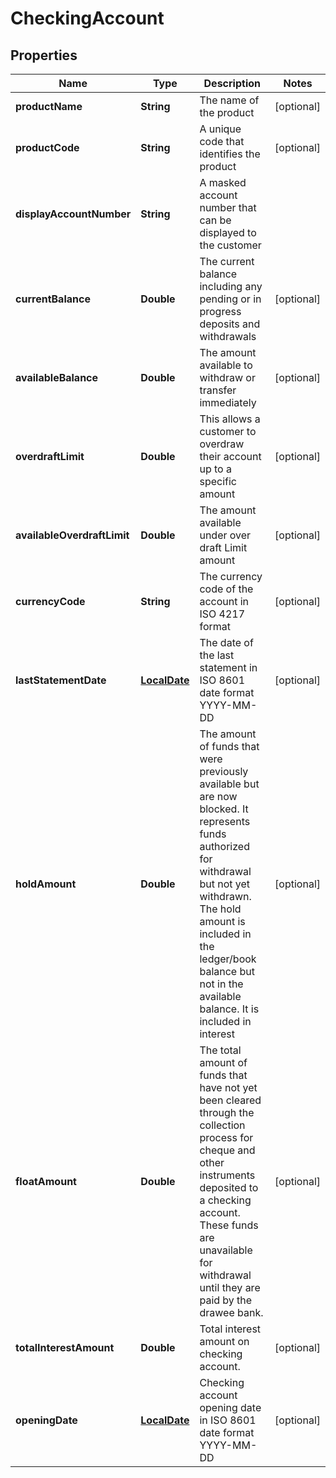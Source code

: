 # CheckingAccount

## Properties
Name | Type | Description | Notes
------------ | ------------- | ------------- | -------------
**productName** | **String** | The name of the product |  [optional]
**productCode** | **String** | A unique code that identifies the product |  [optional]
**displayAccountNumber** | **String** | A masked account number that can be displayed to the customer | 
**currentBalance** | **Double** | The current balance including any pending or in progress deposits and withdrawals |  [optional]
**availableBalance** | **Double** | The amount available  to withdraw or transfer immediately |  [optional]
**overdraftLimit** | **Double** | This allows a customer to overdraw their account up to a specific amount |  [optional]
**availableOverdraftLimit** | **Double** | The amount available under over draft Limit amount |  [optional]
**currencyCode** | **String** | The currency code of the account in ISO 4217 format |  [optional]
**lastStatementDate** | [**LocalDate**](LocalDate.md) | The date of the last statement in ISO 8601 date format YYYY-MM-DD |  [optional]
**holdAmount** | **Double** | The amount of funds that were previously available but are now blocked. It represents funds authorized for withdrawal but not yet withdrawn. The hold amount is included in the ledger/book balance but not in the available balance. It is included in interest |  [optional]
**floatAmount** | **Double** | The total amount of funds that have not yet been cleared through the collection process for cheque and other instruments deposited to a checking account. These funds are unavailable for withdrawal until they are paid by the drawee bank. |  [optional]
**totalInterestAmount** | **Double** | Total interest amount on checking account. |  [optional]
**openingDate** | [**LocalDate**](LocalDate.md) | Checking account opening date in ISO 8601 date format YYYY-MM-DD |  [optional]
